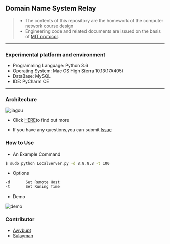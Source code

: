 ## Domain Name System Relay

> * The contents of this repository are the homework of the computer network course design
> * Engineering code and related documents are issued on the basis of [MIT protocol]().
------

### Experimental platform and environment

  * Programming Language: Python 3.6
  * Operating System: Mac OS High Sierra 10.13(17A405)
  * DataBase: MySQL
  * IDE: PyCharm CE

------

### Architecture

![jiagou](https://ws1.sinaimg.cn/large/006tKfTcly1fqiyhhweklj30gu0b30t2.jpg)

* Click [HERE](https://github.com/Awybupt/DomainNSRelay/blob/master/report/report.pdf)to find out more

* If you have any questions,you can submit [Issue](https://github.com/Awybupt/DomainNSRelay/issues)

### How to Use

* An Example Command

```sh
$ sudo python LocalServer.py -d 8.8.8.8 -t 100
```

* Options

```sh
-d       Set Remote Host
-t       Set Runing Time 
```

* Demo

![demo](https://ws4.sinaimg.cn/large/006tKfTcly1fqjaxqnrpbj30ft03zgls.jpg)

### Contributor
* [Awybupt](https://github.com/Awybupt)
* [Sulayman](https://github.com/sulayman-soyir)

